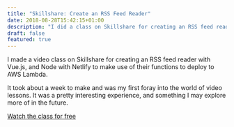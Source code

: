 ```yaml
---
title: "Skillshare: Create an RSS Feed Reader"
date: 2018-08-28T15:42:15+01:00
description: "I did a class on Skillshare for creating an RSS feed reader with Vue.js, and Node with Netlify to make use of their functions to deploy to AWS Lambda."
draft: false
featured: true
---
```


I made a video class on Skillshare for creating an RSS feed reader with Vue.js, and Node with Netlify to make use of their functions to deploy to AWS Lambda.

It took about a week to make and was my first foray into the world of video lessons. It was a pretty interesting experience, and something I may explore more of in the future.

<p><a href="https://skl.sh/2IOfH8I" target="_blank" rel="noopener noreferrer">Watch the class for free</a></p>